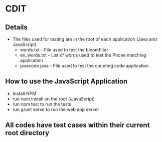# CDIT
## Details
- The files used for testing are in the root of each application (Java and JavaScript)
  - words.txt - File used to test the bloomfilter
  - en_words.txt - List of words used to test the Phone matching application
  - javacode.java - File used to test the counting code application

## How to use the JavaScript Application

  - Install NPM
  - run npm install on the root (/JavaScript)
  - run npm test to run the tests
  - run grunt serve to run the web app server

## All codes have test cases within their current root directory
